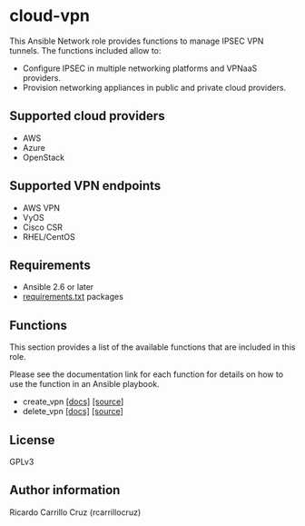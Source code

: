 cloud-vpn
=========

This Ansible Network role provides functions to manage IPSEC VPN tunnels.
The functions included allow to:
* Configure IPSEC in multiple networking platforms and VPNaaS providers.
* Provision networking appliances in public and private
  cloud providers.

## Supported cloud providers

* AWS
* Azure
* OpenStack

## Supported VPN endpoints

* AWS VPN
* VyOS
* Cisco CSR
* RHEL/CentOS

## Requirements

* Ansible 2.6 or later
* [requirements.txt](requirements.txt) packages

## Functions

This section provides a list of the available functions that are included
in this role.

Please see the documentation link for each function for details on how to use
the function in an Ansible playbook.

* create_vpn [[docs]](docs/create_vpn.md) [[source]](tasks/create_vpn.yaml)
* delete_vpn [[docs]](docs/delete_vpn.md) [[source]](tasks/delete_vpn.yaml)

## License

GPLv3

## Author information

Ricardo Carrillo Cruz (rcarrillocruz)
